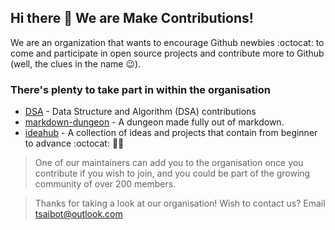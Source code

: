 ## Hi there 👋 We are Make Contributions!

We are an organization that wants to encourage Github newbies :octocat: to come and participate in open source projects and contribute more to Github (well, the clues in the name 😉).

### There's plenty to take part in within the organisation

- [DSA](https://github.com/MakeContributions/DSA) - Data Structure and Algorithm (DSA) contributions
- [markdown-dungeon](https://github.com/MakeContributions/markdown-dungeon) - A dungeon made fully out of markdown.
- [ideahub](https://github.com/MakeContributions/ideahub) - A collection of ideas and projects that contain from beginner to advance :octocat: 🎯🚀

> One of our maintainers can add you to the organisation once you contribute if you wish to join, and you could be part of the growing community of over 200 members.

> Thanks for taking a look at our organisation! Wish to contact us? Email tsaibot@outlook.com





